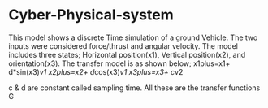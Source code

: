 # Cyber-Physical-system
This model shows a discrete Time simulation of a ground Vehicle. 
The two inputs were considered force/thrust and angular velocity.
The model includes three states; Horizontal position(x1), Vertical position(x2), and orientation(x3).
The transfer model is as shown below;
x1plus=x1+ d*sin(x3)*v1
x2plus=x2+ d*cos(x3)*v1
x3plus=x3+ c*v2

c & d are constant called sampling time. All these are the transfer functions G

